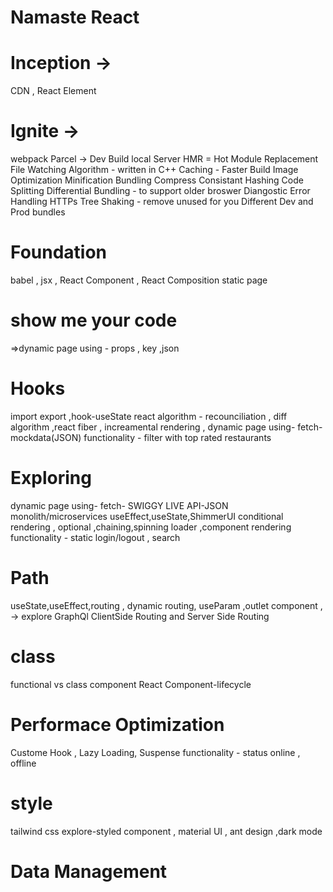 # Namaste React 


# Inception ->
CDN , React Element 

# Ignite ->

webpack
Parcel ->
Dev Build
local Server
HMR = Hot Module Replacement
File Watching Algorithm - written in C++
Caching - Faster Build
Image Optimization
Minification
Bundling
Compress
Consistant Hashing
Code Splitting
Differential Bundling - to support older broswer 
Diangostic
Error Handling
HTTPs
Tree Shaking - remove unused for you
Different Dev and Prod bundles


# Foundation
babel , jsx , React Component , React Composition 
 static page

#  show me your code
 =>dynamic page using - props , key ,json

# Hooks
import export ,hook-useState
react algorithm - recounciliation , diff algorithm ,react fiber , increamental rendering , 
dynamic page using- fetch- mockdata(JSON)
functionality - filter with top rated restaurants

# Exploring
dynamic page using- fetch- SWIGGY LIVE API-JSON
monolith/microservices
useEffect,useState,ShimmerUI
conditional rendering , optional ,chaining,spinning loader ,component rendering
functionality - static login/logout , search 

# Path
useState,useEffect,routing , dynamic routing, useParam ,outlet component , -> explore GraphQl
ClientSide Routing and Server Side Routing

# class
functional vs class component
React Component-lifecycle

# Performace Optimization
Custome Hook , Lazy Loading, Suspense
functionality - status online , offline

# style
tailwind css
explore-styled component , material UI , ant design ,dark mode

# Data Management
